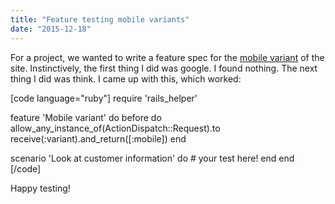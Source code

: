```yaml
---
title: "Feature testing mobile variants"
date: "2015-12-18"
---
```


For a project, we wanted to write a feature spec for the [mobile variant](http://guides.rubyonrails.org/4_1_release_notes.html#action-pack-variants) of the site. Instinctively, the first thing I did was google. I found nothing. The next thing I did was think. I came up with this, which worked:

\[code language="ruby"\] require 'rails\_helper'

feature 'Mobile variant' do before do allow\_any\_instance\_of(ActionDispatch::Request).to receive(:variant).and\_return(\[:mobile\]) end

scenario 'Look at customer information' do # your test here! end end \[/code\]

Happy testing!
